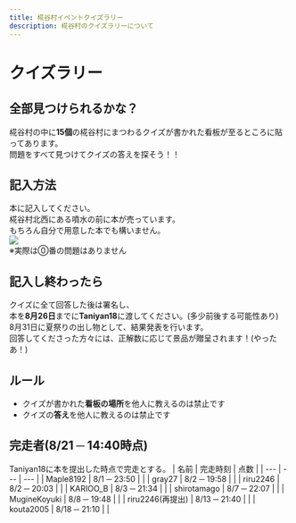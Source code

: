 ```yaml
---
title: 椛谷村イベントクイズラリー
description: 椛谷村のクイズラリーについて
---
```


# クイズラリー

## 全部見つけられるかな？
椛谷村の中に**15個**の椛谷村にまつわるクイズが書かれた看板が至るところに貼ってあります。  
問題をすべて見つけてクイズの答えを探そう！！

## 記入方法
本に記入してください。  
椛谷村北西にある噴水の前に本が売っています。  
もちろん自分で用意した本でも構いません。  
![](https://i.imgur.com/DGSc4pt.png)  
※実際は⓪番の問題はありません

## 記入し終わったら
クイズに全て回答した後は署名し、  
本を**8月26日**までに**Taniyan18**に渡してください。(多少前後する可能性あり)  
8月31日に夏祭りの出し物として、結果発表を行います。  
回答してくださった方々には、正解数に応じて景品が贈呈されます！(やったあ！)

## ルール
* クイズが書かれた**看板の場所**を他人に教えるのは禁止です
* クイズの**答え**を他人に教えるのは禁止です

## 完走者(8/21 ─ 14:40時点)
Taniyan18に本を提出した時点で完走とする。
| 名前 | 完走時刻 | 点数 |
| --- | --- | --- |
| Maple8192 | 8/1 ─ 23:50 |  |
| gray27 | 8/2 ─ 19:58 |  |
| riru2246 | 8/2 ─ 20:03 |  |
| KARIOO_B | 8/3 ─ 21:34 |  |
| shirotamago | 8/7 ─ 22:07 |  |
| MugineKoyuki | 8/8 ─ 19:48 |  |
| riru2246(再提出) | 8/13 ─ 21:40 |  |
| kouta2005 | 8/18 ─ 21:10 |  |